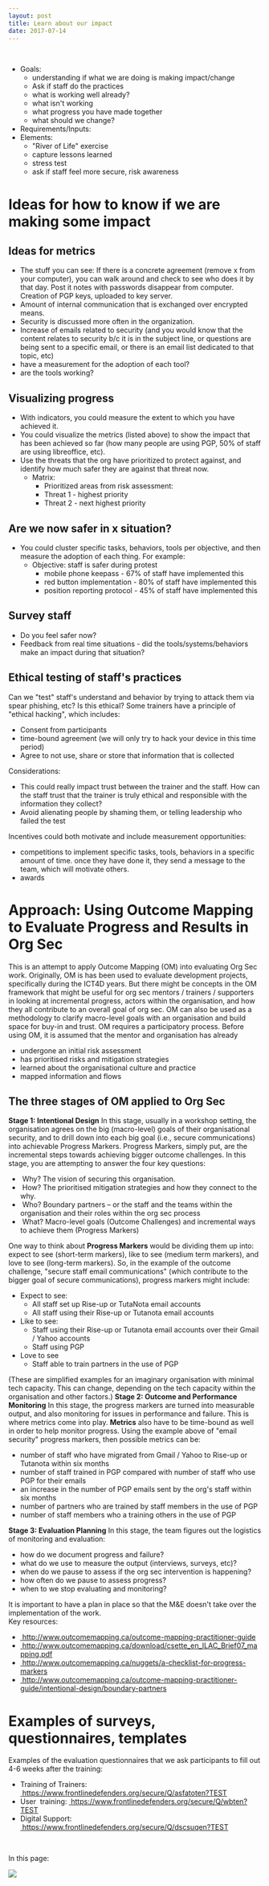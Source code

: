 ```yaml
---
layout: post
title: Learn about our impact
date: 2017-07-14
---
```


<body class="mceContentBody aui-theme-default wiki-content fullsize">
<p> </p> <div class="contentLayout2">
<div class="columnLayout two-equal" data-layout="two-equal">
<div class="cell normal" data-type="normal">
<div class="innerCell">
<ul><li>Goals:<ul><li>understanding if what we are doing is making impact/change</li><li>Ask if staff do the practices</li><li>what is working well already? </li><li>what isn't working</li><li>what progress you have made together</li><li>what should we change?</li></ul></li><li>Requirements/Inputs:</li><li>Elements:<ul><li>"River of Life" exercise</li><li>capture lessons learned</li><li>stress test</li><li>ask if staff feel more secure, risk awareness</li></ul></li></ul><h1>Ideas for how to know if we are making some impact</h1><h2>Ideas for metrics</h2><ul><li>The stuff you can see: If there is a concrete agreement (remove x from your computer), you can walk around and check to see who does it by that day. Post it notes with passwords disappear from computer. Creation of PGP keys, uploaded to key server.</li><li>Amount of internal communication that is exchanged over encrypted means.</li><li>Security is discussed more often in the organization.</li><li>Increase of emails related to security (and you would know that the content relates to security b/c it is in the subject line, or questions are being sent to a specific email, or there is an email list dedicated to that topic, etc)</li><li>have a measurement for the adoption of each tool?</li><li>are the tools working?</li></ul><h2>Visualizing progress</h2><ul><li>With indicators, you could measure the extent to which you have achieved it.</li><li>You could visualize the metrics (listed above) to show the impact that has been achieved so far (how many people are using PGP, 50% of staff are using libreoffice, etc).</li><li>Use the threats that the org have prioritized to protect against, and identify how much safer they are against that threat now.<ul><li>Matrix:<ul><li>Prioritized areas from risk assessment:</li><li>Threat 1 - highest priority</li><li>Threat 2 - next highest priority</li></ul></li></ul></li></ul><h2>Are we now safer in x situation?</h2><ul><li>You could cluster specific tasks, behaviors, tools per objective, and then measure the adoption of each thing. For example:<ul><li>Objective: staff is safer during protest<ul><li>mobile phone keepass - 67% of staff have implemented this</li><li>red button implementation - 80% of staff have implemented this</li><li>position reporting protocol - 45% of staff have implemented this</li></ul></li></ul></li></ul><h2>Survey staff</h2><ul><li>Do you feel safer now?</li><li>Feedback from real time situations - did the tools/systems/behaviors make an impact during that situation?</li></ul><h2>Ethical testing of staff's practices</h2><p>Can we "test" staff's understand and behavior by trying to attack them via spear phishing, etc? Is this ethical? Some trainers have a principle of "ethical hacking", which includes:</p><ul><li>Consent from participants</li><li>time-bound agreement (we will only try to hack your device in this time period)</li><li>Agree to not use, share or store that information that is collected</li></ul><p>Considerations:</p><ul><li>This could really impact trust between the trainer and the staff. How can the staff trust that the trainer is truly ethical and responsible with the information they collect?</li><li>Avoid alienating people by shaming them, or telling leadership who failed the test</li></ul><p>Incentives could both motivate and include measurement opportunities:</p><ul><li>competitions to implement specific tasks, tools, behaviors in a specific amount of time. once they have done it, they send a message to the team, which will motivate others.</li><li>awards</li></ul><h1>Approach: Using Outcome Mapping to Evaluate Progress and Results in Org Sec</h1><p>This is an attempt to apply Outcome Mapping (OM) into evaluating Org Sec work. Originally, OM is has been used to evaluate development projects, specifically during the ICT4D years. But there might be concepts in the OM framework that might be useful for org sec mentors / trainers / supporters in looking at incremental progress, actors within the organisation, and how they all contribute to an overall goal of org sec. OM can also be used as a methodology to clarify macro-level goals with an organisation and build space for buy-in and trust. OM requires a participatory process. Before using OM, it is assumed that the mentor and organisation has already</p><ul><li>undergone an initial risk assessment</li><li>has prioritised risks and mitigation strategies</li><li>learned about the organisational culture and practice</li><li>mapped information and flows</li></ul><h2>The three stages of OM applied to Org Sec</h2><p><strong>Stage 1: Intentional Design</strong> In this stage, usually in a workshop setting, the organisation agrees on the big (macro-level) goals of their organisational security, and to drill down into each big goal (i.e., secure communications) into achievable Progress Markers. Progress Markers, simply put, are the incremental steps towards achieving bigger outcome challenges. In this stage, you are attempting to answer the four key questions:</p><ul><li> Why? The vision of securing this organisation.</li><li> How? The prioritised mitigation strategies and how they connect to the why.</li><li> Who? Boundary partners – or the staff and the teams within the organisation and their roles within the org sec process</li><li> What? Macro-level goals (Outcome Challenges) and incremental ways to achieve them (Progress Markers)</li></ul><p>One way to think about <strong>Progress Markers</strong> would be dividing them up into: expect to see (short-term markers), like to see (medium term markers), and love to see (long-term markers). So, in the example of the outcome challenge, "secure staff email communications" (which contribute to the bigger goal of secure communications), progress markers might include:</p><ul><li>Expect to see:<ul><li>All staff set up Rise-up or TutaNota email accounts</li><li>All staff using their Rise-up or Tutanota email accounts</li></ul></li><li>Like to see:<ul><li>Staff using their Rise-up or Tutanota email accounts over their Gmail / Yahoo accounts</li><li>Staff using PGP</li></ul></li><li>Love to see<ul><li>Staff able to train partners in the use of PGP</li></ul></li></ul><p>(These are simplified examples for an imaginary organisation with minimal tech capacity. This can change, depending on the tech capacity within the organisation and other factors.) <strong>Stage 2: Outcome and Performance Monitoring</strong> In this stage, the progress markers are turned into measurable output, and also monitoring for issues in performance and failure. This is where metrics come into play. <strong>Metrics</strong> also have to be time-bound as well in order to help monitor progress. Using the example above of "email security" progress markers, then possible metrics can be:</p><ul><li>number of staff who have migrated from Gmail / Yahoo to Rise-up or Tutanota within six months</li><li>number of staff trained in PGP compared with number of staff who use PGP for their emails</li><li>an increase in the number of PGP emails sent by the org's staff within six months</li><li>number of partners who are trained by staff members in the use of PGP</li><li>number of staff members who a training others in the use of PGP</li></ul><p><strong>Stage 3: Evaluation Planning</strong> In this stage, the team figures out the logistics of monitoring and evaluation:</p><ul><li>how do we document progress and failure?</li><li>what do we use to measure the output (interviews, surveys, etc)?</li><li>when do we pause to assess if the org sec intervention is happening?</li><li>how often do we pause to assess progress?</li><li>when to we stop evaluating and monitoring?</li></ul><p>It is important to have a plan in place so that the M&amp;E doesn't take over the implementation of the work.<br/> Key resources:</p><ul><li><a href="http://www.outcomemapping.ca/outcome-mapping-practitioner-guide"><span style="color: rgb(0,0,238);"> </span></a><a class="external-link" href="http://www.outcomemapping.ca/outcome-mapping-practitioner-guide+" rel="nofollow">http://www.outcomemapping.ca/outcome-mapping-practitioner-guide</a></li><li><a href="http://www.outcomemapping.ca/download/csette_en_ILAC_Brief07_mapping.pdf"><span style="color: rgb(0,0,238);"> </span></a><a class="external-link" href="http://www.outcomemapping.ca/download/csette_en_ILAC_Brief07_mapping.pdf+" rel="nofollow">http://www.outcomemapping.ca/download/csette_en_ILAC_Brief07_mapping.pdf</a></li><li><a href="http://www.outcomemapping.ca/nuggets/a-checklist-for-progress-markers"><span style="color: rgb(0,0,238);"> </span></a><a class="external-link" href="http://www.outcomemapping.ca/nuggets/a-checklist-for-progress-markers+" rel="nofollow">http://www.outcomemapping.ca/nuggets/a-checklist-for-progress-markers</a></li><li><a href="http://www.outcomemapping.ca/outcome-mapping-practitioner-guide/intentional-design/boundary-partners"><span style="color: rgb(0,0,238);"> </span></a><a class="external-link" href="http://www.outcomemapping.ca/outcome-mapping-practitioner-guide/intentional-design/boundary-partners+" rel="nofollow">http://www.outcomemapping.ca/outcome-mapping-practitioner-guide/intentional-design/boundary-partners</a></li></ul><h1>Examples of surveys, questionnaires, templates</h1><p>Examples of the evaluation questionnaires that we ask participants to fill out 4-6 weeks after the training:</p><ul><li>Training of Trainers: <a href="https://www.frontlinedefenders.org/secure/Q/asfatoten?TEST"><span style="color: rgb(0,0,238);"> </span></a><a class="external-link" href="https://www.frontlinedefenders.org/secure/Q/asfatoten?TEST+" rel="nofollow">https://www.frontlinedefenders.org/secure/Q/asfatoten?TEST</a></li><li>User  training: <a href="https://www.frontlinedefenders.org/secure/Q/wbten?TEST"><span style="color: rgb(0,0,238);"> </span></a><a class="external-link" href="https://www.frontlinedefenders.org/secure/Q/wbten?TEST+" rel="nofollow">https://www.frontlinedefenders.org/secure/Q/wbten?TEST</a></li><li>Digital Support: <a href="https://www.frontlinedefenders.org/secure/Q/dscsuqen?TEST"><span style="color: rgb(0,0,238);"> </span></a><a class="external-link" href="https://www.frontlinedefenders.org/secure/Q/dscsuqen?TEST+" rel="nofollow">https://www.frontlinedefenders.org/secure/Q/dscsuqen?TEST</a></li></ul><p> </p></div>
</div>
<div class="cell normal" data-type="normal">
<div class="innerCell">
<p>In this page:</p><p><img class="editor-inline-macro" data-macro-id="29669c2f-bebc-41a7-a9b4-e2f1625afd59" data-macro-name="toc" data-macro-schema-version="1" src="/plugins/servlet/confluence/placeholder/macro?definition=e3RvY30&amp;locale=en_GB&amp;version=2"/></p></div>
</div>
</div>
</div>
<p> </p>
</body>